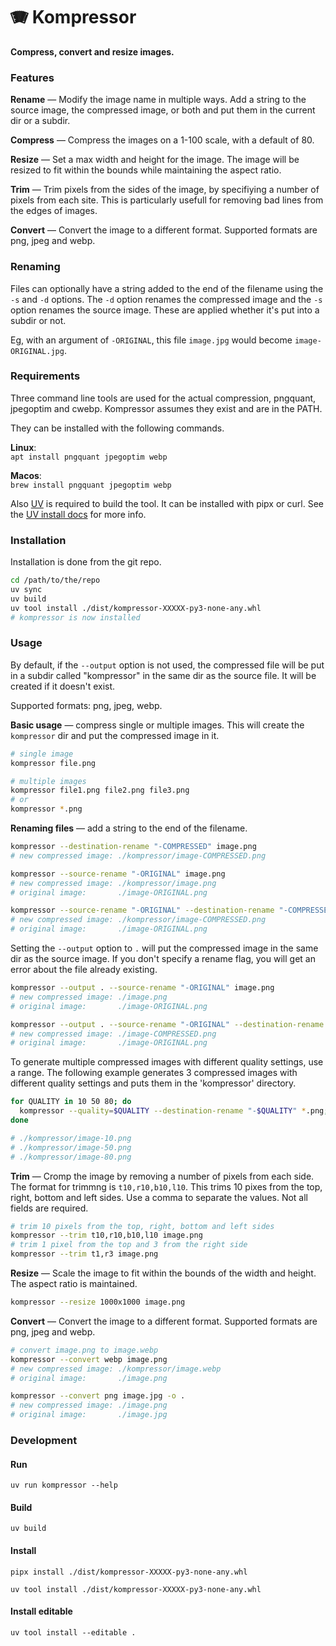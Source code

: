 
# 🪗 Kompressor

**Compress, convert and resize images.**


### Features

**Rename** — Modify the image name in multiple ways.  Add a string to
the source image, the compressed image, or both and put them in the
current dir or a subdir.

**Compress** — Compress the images on a 1-100 scale, with a default of 80.

**Resize** — Set a max width and height for the image.  The image will
be resized to fit within the bounds while maintaining the aspect
ratio.

**Trim** — Trim pixels from the sides of the image, by specifiying a
number of pixels from each site.  This is particularly usefull for
removing bad lines from the edges of images.

**Convert** — Convert the image to a different format.  Supported
formats are png, jpeg and webp.


### Renaming

Files can optionally have a string added to the end of the filename using
the `-s` and `-d` options.  The `-d` option renames the compressed image
and the `-s` option renames the source image.  These are applied whether it's
put into a subdir or not.

Eg, with an argument of `-ORIGINAL`, this file `image.jpg` would become
`image-ORIGINAL.jpg`.


### Requirements

Three command line tools are used for the actual compression,
pngquant, jpegoptim and cwebp.  Kompressor assumes they exist and are
in the PATH.

They can be installed with the following commands.

**Linux**:<br>
`apt install pngquant jpegoptim webp`

**Macos**:<br>
`brew install pngquant jpegoptim webp`

Also [UV](https://docs.astral.sh/uv/) is required to build the tool.
It can be installed with pipx or curl.  See the [UV install
docs](https://docs.astral.sh/uv/getting-started/installation/) for
more info.


### Installation

Installation is done from the git repo.

``` bash
cd /path/to/the/repo
uv sync
uv build
uv tool install ./dist/kompressor-XXXXX-py3-none-any.whl
# kompressor is now installed
```


### Usage

By default, if the `--output` option is not used, the compressed file
will be put in a subdir called "kompressor" in the same dir as the
source file.  It will be created if it doesn't exist.

Supported formats: png, jpeg, webp.

**Basic usage** — compress single or multiple images.  This will
create the `kompressor` dir and put the compressed image in it.

```bash
# single image
kompressor file.png

# multiple images
kompressor file1.png file2.png file3.png
# or
kompressor *.png
```

**Renaming files** — add a string to the end of the filename.

```bash
kompressor --destination-rename "-COMPRESSED" image.png
# new compressed image: ./kompressor/image-COMPRESSED.png

kompressor --source-rename "-ORIGINAL" image.png
# new compressed image: ./kompressor/image.png
# original image:       ./image-ORIGINAL.png

kompressor --source-rename "-ORIGINAL" --destination-rename "-COMPRESSED" image.png
# new compressed image: ./kompressor/image-COMPRESSED.png
# original image:       ./image-ORIGINAL.png
```

Setting the `--output` option to `.` will put the compressed image in
the same dir as the source image.  If you don't specify a rename flag,
you will get an error about the file already existing.

```bash
kompressor --output . --source-rename "-ORIGINAL" image.png
# new compressed image: ./image.png
# original image:       ./image-ORIGINAL.png

kompressor --output . --source-rename "-ORIGINAL" --destination-rename "-COMPRESSED" image.png
# new compressed image: ./image-COMPRESSED.png
# original image:       ./image-ORIGINAL.png
```

To generate multiple compressed images with different quality
settings, use a range.  The following example generates 3 compressed
images with different quality settings and puts them in the
'kompressor' directory.

```bash
for QUALITY in 10 50 80; do
  kompressor --quality=$QUALITY --destination-rename "-$QUALITY" *.png;
done

# ./kompressor/image-10.png
# ./kompressor/image-50.png
# ./kompressor/image-80.png
```

**Trim** — Cromp the image by removing a number of pixels from each side.  The format for trimmng is `t10,r10,b10,l10`.  This trims 10 pixes from the top, right, bottom and left sides.  Use a comma to separate the values.  Not all fields are required.

```bash
# trim 10 pixels from the top, right, bottom and left sides
kompressor --trim t10,r10,b10,l10 image.png
# trim 1 pixel from the top and 3 from the right side
kompressor --trim t1,r3 image.png
```

**Resize** — Scale the image to fit within the bounds of the width and height.  The aspect ratio is maintained.

```bash
kompressor --resize 1000x1000 image.png
```

**Convert** — Convert the image to a different format.  Supported formats are png, jpeg and webp.

```bash
# convert image.png to image.webp
kompressor --convert webp image.png
# new compressed image: ./kompressor/image.webp
# original image:       ./image.png

kompressor --convert png image.jpg -o .
# new compressed image: ./image.png
# original image:       ./image.jpg
```



### Development

#### Run
`uv run kompressor --help`

#### Build
`uv build`

#### Install
`pipx install ./dist/kompressor-XXXXX-py3-none-any.whl`

`uv tool install ./dist/kompressor-XXXXX-py3-none-any.whl`

#### Install editable
`uv tool install --editable .`
